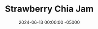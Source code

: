 ---
layout: post
title:  "Strawberry Chia Jam"
date:   2024-06-13 00:00:00 -05000
categories: 
- Recipes
- Sweet Spreads
permalink: /recipes/strawberry-chia-jam
image: /assets/Food/Sweet Spreads/Chia Jam/chia-jam.jpg
ing: chiajam-ing
facts: chiajam-facts
section1: 
start2: 
section2: 
start3: 
section3: 
start4: 
section4: 
start5: 
section5: 
Prep: 5
Rest: 
Cook: 
Source1: https://www.youtube.com/watch?v=N5KhL0Al9vE
Source2: 
whisk: https://s.samsungfood.com/LJ19t
tags: 
- jam
- jelly
- blueberry
- raspberry
- blackberry
- unsweetened applesauce
- pbj
- pb&j
- preserve
- maple syrup
- homey
- frozen berry
- chia seeds
- strawberry
- strawberries
Description: Here I'm using strawberries (or blueberries) and chia seeds to make a delicious jam that really lets the flavor of the fruit shine. Most fruit jams contain significantly more sugar than actual fruit, but not this one. Pictured here is a rice cake topped with <a href="natural-peanut-butter">Homemade Natural Nut Butter</a> (using a blend of peanuts and pistachios) and the strawberry jam for a delicious snack.  Strawberries and blueberries are lower in pectin compared to other berries, so chia seeds are used as a thickener. You can also check out my <a href="berry-jam">Low Sugar Berry Jam</a> for a blackberry (or raspberry) version, which has no chia seeds since these berries contain more pectin
Instructions: 
- Add your berries to a medium bowl, and microwave until soft. Or you can leave on the counter for a bit to defrost<br><br>

- In a large pan over medium heat, add the berries and sweetener. Roughly mash with a potato masher<br><br>

- Bring to a simmer, and let simmer for 2-3 minutes, until thickened<br><br>

- Remove from heat, stir in the chia seeds and lemon juice, and transfer to an airtight container. The jam will thicken as it cools
---